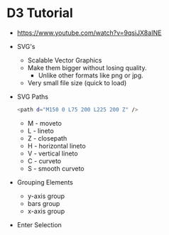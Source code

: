 # D3 Tutorial

* <https://www.youtube.com/watch?v=9qsiJX8aINE>
* SVG's
  * Scalable Vector Graphics
  * Make them bigger without losing quality.
    * Unlike other formats like png or jpg.
  * Very small file size (quick to load)
* SVG Paths
  
  ```bash
  <path d="M150 0 L75 200 L225 200 Z" />
  ```

  * M - moveto
  * L - lineto
  * Z - closepath
  * H - horizontal lineto
  * V - vertical lineto
  * C - curveto
  * S - smooth curveto

* Grouping Elements
  * y-axis group
  * bars group
  * x-axis group
* Enter Selection
